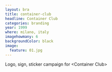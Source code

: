 ```yaml
---
layout: bra
title: container-club
headline: Container Club
categories: branding
year: 1999
where: milano, italy
imagehowmany: 6
backgroundColor: black
image:
  feature: 01.jpg
---
```

Logo, sign, sticker campaign for &lt;Container Club&gt;
